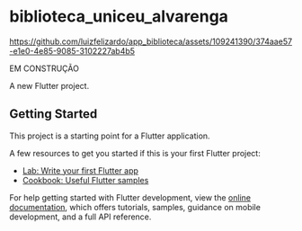 # biblioteca_uniceu_alvarenga


https://github.com/luizfelizardo/app_biblioteca/assets/109241390/374aae57-e1e0-4e85-9085-3102227ab4b5


EM CONSTRUÇÃO

A new Flutter project.

## Getting Started

This project is a starting point for a Flutter application.

A few resources to get you started if this is your first Flutter project:

- [Lab: Write your first Flutter app](https://docs.flutter.dev/get-started/codelab)
- [Cookbook: Useful Flutter samples](https://docs.flutter.dev/cookbook)

For help getting started with Flutter development, view the
[online documentation](https://docs.flutter.dev/), which offers tutorials,
samples, guidance on mobile development, and a full API reference.
